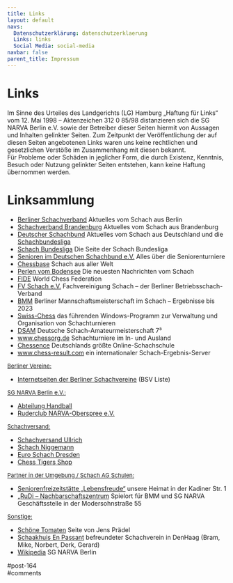 ```yaml
---
title: Links 
layout: default
navs:
  Datenschutzerklärung: datenschutzerklaerung
  Links: links
  Social Media: social-media
navbar: false
parent_title: Impressum
---
```

<div class="post-164 page type-page status-publish hentry" id="post-164">
<h1 class="entry-title">Links</h1>
<div class="entry-content">
<p>Im Sinne des Urteiles des Landgerichts (LG) Hamburg „Haftung für Links“ vom 12. Mai 1998 – Aktenzeichen 312 0 85/98 distanzieren sich die SG NARVA Berlin e.V. sowie der Betreiber dieser Seiten hiermit von Aussagen und Inhalten gelinkter Seiten. Zum Zeitpunkt der Veröffentlichung der auf diesen Seiten angebotenen Links waren uns keine rechtlichen und gesetzlichen Verstöße im Zusammenhang mit diesen bekannt.<br/>
Für Probleme oder Schäden in jeglicher Form, die durch Existenz, Kenntnis, Besuch oder Nutzung gelinkter Seiten entstehen, kann keine Haftung übernommen werden.</p>
<div class="aligncenter">
<h1 class="heading1" id="a1">Linksammlung</h1>
<ul>
<li><a href="http://www.berlinerschachverband.de" rel="noopener noreferrer" target="_blank">Berliner Schachverband</a> Aktuelles vom Schach aus Berlin</li>
<li><a href="https://www.lsbb.de/" rel="noopener" target="_blank">Schachverband Brandenburg</a> Aktuelles vom Schach aus Brandenburg</li>
<li><a href="http://www.schachbund.de" rel="noopener noreferrer" target="_blank">Deutscher Schachbund</a> Aktuelles vom Schach aus Deutschland und die <a href="http://www.schachbund.de/SchachBL/index.php" rel="noopener noreferrer" target="_blank">Schachbundesliga</a></li>
<li><a href="http://www.schachbundesliga.de" rel="noopener noreferrer" target="_blank">Schach Bundesliga</a> Die Seite der Schach Bundesliga</li>
<li><a href="http://senioren.schachbund.de/" rel="noopener noreferrer" target="_blank">Senioren im Deutschen Schachbund e.V.</a> Alles über die Seniorenturniere</li>
<li><a href="http://www.chessbase.de/" rel="noopener noreferrer" target="_blank">Chessbase</a> Schach aus aller Welt</li>
<li><a href="https://perlenvombodensee.de/" rel="noopener" target="_blank">Perlen vom Bodensee</a> Die neuesten Nachrichten vom Schach</li>
<li><a href="http://www.fide.com/" rel="noopener noreferrer" target="_blank">FIDE</a> World Chess Federation</li>
<li><a href="http://www.fvschach.de" rel="noopener noreferrer" target="_blank">FV Schach e.V.</a> Fachvereinigung Schach – der Berliner Betriebsschach-Verband</li>
<li><a href="http://www.mattzug.de/bmm/" rel="noopener noreferrer" target="_blank">BMM</a> Berliner Mannschaftsmeisterschaft im Schach – Ergebnisse bis 2023</li>
<li><a href="http://www.swiss-chess.de/" rel="noopener noreferrer" target="_blank">Swiss-Chess</a> das führenden Windows-Programm zur Verwaltung und Organisation von Schachturnieren</li>
<li><a href="https://www.dsam-cup.de/" rel="noopener noreferrer" target="_blank">DSAM</a> Deutsche Schach-Amateurmeisterschaft 7³</li>
<li><a href="http://www.chessorg.de/index.php" rel="noopener noreferrer" target="_blank">www.chessorg.de</a> Schachturniere im In- und Ausland</li>
<li><a href="https://chessence.de/?gad_source=1&amp;gclid=Cj0KCQiAlsy5BhDeARIsABRc6ZsefJapDJMW9q2TpewxVJ-mHS5uvTGRXdRuiSIZsok-7uJTlzQsQjYaAq-IEALw_wcB" rel="noopener" target="_blank">Chessence</a> Deutschlands größte Online-Schachschule</li>
<li><a href="http://chess-results.com/" rel="noopener noreferrer" target="_blank">www.chess-result.com</a> ein internationaler Schach-Ergebnis-Server</li>
</ul>
<p><span style="font-size: small;"><u>Berliner Vereine:</u></span></p>
<ul>
<li><a href="http://www.berlinerschachverband.de/vereine.html" rel="noopener noreferrer" target="_blank">Internetseiten der Berliner Schachvereine</a> (BSV Liste)</li>
</ul>
<p><span style="font-size: small;"><u>SG NARVA Berlin e.V.:</u></span></p>
<ul>
<li><a href="http://www.sg-narva.de/" rel="noopener noreferrer" target="_blank">Abteilung Handball</a></li>
<li><a href="https://rcno.jimdofree.com/" rel="noopener noreferrer" target="_blank">Ruderclub NARVA-Oberspree e.V.</a></li>
</ul>
<p><span style="font-size: small;"><u>Schachversand:</u></span></p>
<ul>
<li><a href="http://schachversand-ullrich.de/" rel="noopener noreferrer" target="_blank">Schachversand Ullrich</a></li>
<li><a href="https://www.schachversand.de/startneu2.htm" rel="noopener noreferrer" target="_blank">Schach Niggemann</a></li>
<li><a href="http://www.euroschach.de/" rel="noopener noreferrer" target="_blank">Euro Schach Dresden</a></li>
<li><a href="https://chess-tigers.de/" rel="noopener" target="_blank">Chess Tigers Shop</a></li>
</ul>
<p><span style="font-size: small;"><u>Partner in der Umgebung / Schach AG Schulen:</u></span></p>
<ul>
<li><a href="https://www.berlin.de/ba-friedrichshain-kreuzberg/politik-und-verwaltung/aemter/amt-fuer-soziales/stadtteil-und-seniorenangebote/artikel.1039475.php" rel="noopener noreferrer" target="_blank">Seniorenfreizeitstätte „Lebensfreude“</a> unsere Heimat in der Kadiner Str. 1</li>
<li><a href="https://rudi-nachbarschaftshaus.de/" rel="noopener noreferrer" target="_blank">„RuDi – Nachbarschaftszentrum</a> Spielort für BMM und SG NARVA Geschäftsstelle in der Modersohnstraße 55</li>
</ul>
<p><span style="font-size: small;"><u>Sonstige:</u></span></p>
<ul>
<li><a href="http://www.schoenetomaten.de/index.htm" rel="noopener noreferrer" target="_blank">Schöne Tomaten</a> Seite von Jens Prädel</li>
<li><a href="http://schaakhuis.nl/" rel="noopener" target="_blank">Schaakhuis En Passant</a> befreundeter Schachverein in DenHaag (Bram, Mike, Norbert, Derk, Gerard)</li>
<li><a href="http://de.wikipedia.org/wiki/SG_NARVA_Berlin" rel="noopener noreferrer" target="_blank">Wikipedia</a> SG NARVA Berlin</li>
</ul>
</div>
</div><!-- .entry-content -->
</div> #post-164 
<div id="comments">
</div> #comments 
